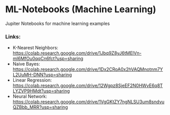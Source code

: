 # ML-Notebooks (Machine Learning)
Jupiter Notebooks for machine learning examples

### Links:
- K-Nearest Neighbors: https://colab.research.google.com/drive/1Jbq9Z8yJ6tMElVn-ml6MfOu0qqCn6fct?usp=sharing
- Naive Bayes: https://colab.research.google.com/drive/1Dx2CRoA0x2hVAQMnotnm7YL2UuMH-DNN?usp=sharing
- Linear Regression: https://colab.research.google.com/drive/12Wgpz8SjeEF2N0HWvE6q8TLYZVP9HMdt?usp=sharing
- Neural Network: https://colab.research.google.com/drive/1VgGKtZY7ngNLSU3um8sndvuQZBbb_MRR?usp=sharing
